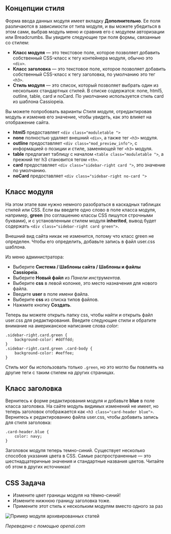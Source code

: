 <!-- Filename: jdocmanual?manual=user&heading=modules&filename=module-styles.md / Display title: Стили Модулей  -->

## Концепции стиля

Форма ввода данных модуля имеет вкладку **Дополнительно**. Ее поля различаются в зависимости от типа модуля, и вы можете убедиться в этом сами, выбрав модуль меню и сравнив его с модулем авторизации или Breadcrumbs. Вы увидите следующие три поля формы, связанные со стилем:

* **Класс модуля** — это текстовое поле, которое позволяет добавить собственный CSS-класс к тегу контейнера модуля, обычно это `<div>`.
* **Класс заголовка** — это текстовое поле, которое позволяет добавить собственный CSS-класс к тегу заголовка, по умолчанию это тег `<h3>`.
* **Стиль модуля** — это список, который позволяет выбрать один из нескольких стандартных стилей. В списке содержатся: none, html5, outline, table, card и noCard. По умолчанию используется стиль card из шаблона Cassiopeia.

Вы можете попробовать варианты *Стиля модуля*, отредактировав модуль и изменив его значение, чтобы увидеть, как это влияет на отображение сайта.

* **html5** предоставляет `<div class="moduletable ">`
* **none** полностью удаляет внешний `<div>`, а также тег `<h3>` модуля.
* **outline** предоставляет `<div class="mod_preview_info">`, с информацией о позиции и стиле, заменяющей тег `<h3>` модуля.
* **table** предлагает таблицу с началом `<table class="moduletable ">`, а прежний тег h3 становится тегом `<th>`.
* **card** предоставляет `<div class="sidebar-right card ">`, это значение по умолчанию.
* **noCard** предоставляет `<div class="sidebar-right no-card ">`

## Класс модуля

На этом этапе вам нужно немного разобраться в каскадных таблицах стилей или CSS. Если вы введете одно слово в поле класса модуля, например, **green** (по соглашению классы CSS пишутся строчными буквами), и с установленным стилем модуля **inherited**, вывод будет содержать `<div class="sidebar-right card green">`.

Внешний вид сайта никак не изменится, потому что класс green не определен. Чтобы его определить, добавьте запись в файл user.css шаблона.

Из меню администратора:

* Выберите **Система / Шаблоны сайта / Шаблоны и файлы Cassiopeia**.
* Выберите **Новый файл** из *Панели инструментов*.
* Выберите **css** в левой колонке, это место назначения для нового файла.
* Введите **user** в поле имени файла.
* Выберите **css** из списка типов файлов.
* Нажмите кнопку **Создать**.

Теперь вы можете открыть папку css, чтобы найти и открыть файл user.css для редактирования. Введите следующие стили и обратите внимание на американское написание слова *color*:
```
.sidebar-right.card.green {
    background-color: #ddffdd;
}
.sidebar-right.card.green .card-body {
    background-color: #eeffee;
}
```
Стиль мог бы использовать только `.green`, но это могло бы повлиять на другие теги с таким стилем на других страницах.

## Класс заголовка

Вернитесь к форме редактирования модуля и добавьте **blue** в поле класса заголовка. На сайте модуль видимых изменений не имеет, но теперь заголовок отображается как `<h3 class="card-header blue">`. Вернитесь к редактированию файла user.css, чтобы добавить запись для стиля заголовка:
```
.card-header.blue {
    color: navy;
}
```
Заголовок модуля теперь темно-синий. Существует несколько способов указания цвета в CSS. Самые распространенные — это шестнадцатеричные значения и стандартные названия цветов. Читайте об этом в других источниках!

## CSS Задача

* Измените цвет границы модуля на тёмно-синий!
* Измените нижнюю границу заголовка тоже.
* Примените этот стиль к нескольким модулям вместо одного за раз

![Пример модуля архивированных статей](../../../en/images/modules/modules-archived-articles.png)

*Переведено с помощью openai.com*  

